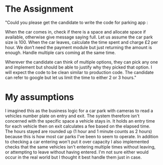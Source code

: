 # The Assignment

"Could you please get the candidate to write the code for parking app :

When the car comes in, check if there is a space and allocate space if available, otherwise give message saying full.
Let us assume the car park size is 100.
When the car leaves, calculate the time spent and charge £2 per hour.
We don’t need the payment module but just returning the amount is enough.
Handle multiple cars coming at the same time.

Wherever the candidate can think of multiple options, they can pick any one and implement but should be able to justify why they picked that option.
I will expect the code to be clean similar to production code.
The candidate can refer to google but let us limit the time to either 2 or 3 hours."

# My assumptions

I imagined this as the business logic for a car park with cameras to read a vehicles number plate on entry and exit.
The system therefore isn't concerned with the specific space a vehicle stays in.
It holds an entry time for each vehicle then on exit calculates a fee based on the elapsed time.
The hours stayed are rounded up (1 hour and 1 minute counts as 2 hours) because this is how most car parks I've been to seem to operate.
In addition to checking a car entering won't put it over capacity I also implemented checks that the same vehicles isn't entering multiple
times without leaving, or attempting to leave without having entered. I'm not sure either would occur in the real world but I thought it best
handle them just in case.

